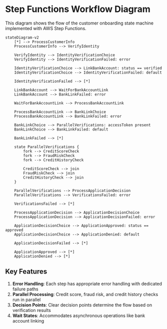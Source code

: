 # Step Functions Workflow Diagram

This diagram shows the flow of the customer onboarding state machine implemented with AWS Step Functions.

```mermaid
stateDiagram-v2
    [*] --> ProcessCustomerInfo
    ProcessCustomerInfo --> VerifyIdentity
    
    VerifyIdentity --> IdentityVerificationChoice
    VerifyIdentity --> IdentityVerificationFailed: error
    
    IdentityVerificationChoice --> LinkBankAccount: status == verified
    IdentityVerificationChoice --> IdentityVerificationFailed: default
    
    IdentityVerificationFailed --> [*]
    
    LinkBankAccount --> WaitForBankAccountLink
    LinkBankAccount --> BankLinkFailed: error
    
    WaitForBankAccountLink --> ProcessBankAccountLink
    
    ProcessBankAccountLink --> BankLinkChoice
    ProcessBankAccountLink --> BankLinkFailed: error
    
    BankLinkChoice --> ParallelVerifications: accessToken present
    BankLinkChoice --> BankLinkFailed: default
    
    BankLinkFailed --> [*]
    
    state ParallelVerifications {
        fork --> CreditScoreCheck
        fork --> FraudRiskCheck 
        fork --> CreditHistoryCheck
        
        CreditScoreCheck --> join
        FraudRiskCheck --> join
        CreditHistoryCheck --> join
    }
    
    ParallelVerifications --> ProcessApplicationDecision
    ParallelVerifications --> VerificationsFailed: error
    
    VerificationsFailed --> [*]
    
    ProcessApplicationDecision --> ApplicationDecisionChoice
    ProcessApplicationDecision --> ApplicationDecisionFailed: error
    
    ApplicationDecisionChoice --> ApplicationApproved: status == approved
    ApplicationDecisionChoice --> ApplicationDenied: default
    
    ApplicationDecisionFailed --> [*]
    
    ApplicationApproved --> [*]
    ApplicationDenied --> [*]
```

## Key Features

1. **Error Handling**: Each step has appropriate error handling with dedicated failure paths
2. **Parallel Processing**: Credit score, fraud risk, and credit history checks run in parallel
3. **Decision Points**: Clear decision points determine the flow based on verification results
4. **Wait States**: Accommodates asynchronous operations like bank account linking
